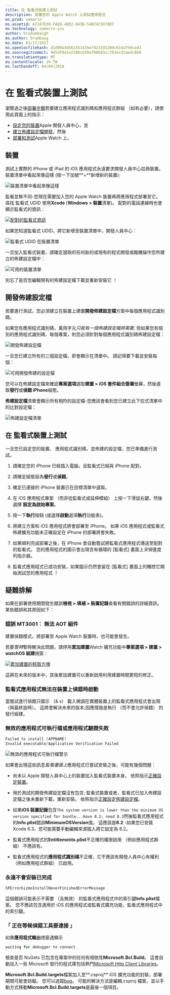 ```yaml
---
title: 在 監看式裝置上測試
description: 部署您的 Apple Watch 上測試應用程式
ms.prod: xamarin
ms.assetid: A72A7D38-FAE8-4DD2-843D-54B74C5078D7
ms.technology: xamarin-ios
author: bradumbaugh
ms.author: brumbaug
ms.date: 03/17/2017
ms.openlocfilehash: d1d00a4d561551435e7d2333520dc614a79dcad3
ms.sourcegitcommit: 945df041e2180cb20af08b83cc703ecd1aedc6b0
ms.translationtype: MT
ms.contentlocale: zh-TW
ms.lasthandoff: 04/04/2018
---
```

# <a name="testing-on-watch-devices"></a>在 監看式裝置上測試

瀏覽過之後[部署步驟](~/ios/watchos/deploy-test/index.md)若要建立應用程式識別碼和應用程式群組 （如有必要），請使用此頁面上的指示：

- [設定您的裝置](#devices)Apple 開發人員中心，並
- [建立佈建設定檔開發](#profiles)，然後
- [部署和測試](#testing)Apple Watch 上。

<a name="devices" />

## <a name="devices"></a>裝置

測試上實際的 iPhone 或 iPad 的 iOS 應用程式永遠要求開發人員中心註冊裝置。 裝置清單中看起來像這樣 (按一下加號**+**新增新的裝置):

![](device-images/devices-sml.png "裝置清單中看起來像這樣")

監看並無不同-您現在需要加入您的 Apple Watch 裝置再將應用程式部署至它。 尋找 監看式 UDID 使用**Xcode** (**Windows > 裝置**清單)。 配對的電話連線時也會顯示監看式的資訊：

[![](device-images/xcode-devices-sml.png "配對的監看式資訊")](device-images/xcode-devices.png#lightbox)

如果您知道監看式 UDID，將它新增至裝置清單中，開發人員中心：

![](device-images/devices-watch-sml.png "監看式 UDID 在裝置清單")

一旦加入監看式裝置，請確定選取的任何新的或現有的程式開發或臨機操作您所建立的佈建設定檔中：

![](device-images/devices-provisioning.png "可用的裝置清單")

別忘了是否您編輯現有的佈建設定檔下載並重新安裝它 ！

<a name="profiles" />

## <a name="development-provisioning-profiles"></a>開發佈建設定檔

若要進行測試，您必須建立在裝置上建置**開發佈建設定檔**方案中每個應用程式識別碼。

如果您有應用程式識別碼，萬用字元*只能有一個佈建設定檔將需要*; 但如果您有個別的應用程式識別碼，每個專案，則您必須針對每個應用程式識別碼佈建設定檔：

![](device-images/provisioningprofile-development.png "開發佈建設定檔")

一旦您已建立所有的三個設定檔，即會顯示在清單中。 請記得要下載並安裝每個：

![](device-images/provisioningprofiles.png "可用開發佈建的設定檔")

您可以在佈建設定檔來確認**專案選項**選取**建置 > iOS 套件組合簽署**螢幕，然後選取**發行**或**偵錯 iPhone**組態。

**佈建設定檔**清單會顯示所有相符的設定檔-您應該會看到您已建立此下拉式清單中的比對設定檔：

![](device-images/options-selectprofile.png "佈建設定檔清單")


<a name="testing" />

## <a name="testing-on-a-watch-device"></a>在 監看式裝置上測試

一旦您已設定您的裝置、 應用程式識別碼，並佈建的設定檔，您已準備進行測試。

1. 請確定您的 iPhone 已經插入電腦，且監看式已經與 iPhone 配對。

2. 請確定組態設為**發行**或**偵錯**。

3. 確定已連接的 iPhone 裝置已在目標清單中選取。

4. 在 iOS 應用程式專案 （而非從監看式或延伸模組） 上按一下滑鼠右鍵，然後選擇 **設定為啟始專案**。

5. 按一下**執行**按鈕 (或選擇**啟動**選項**執行**功能表)。

6. 將建立方案和 iOS 應用程式將會部署至 iPhone。
  如果 iOS 應用程式或監看式佈建擴充功能未正確設定在 iPhone 的部署將會失敗。

7. 如果順利完成部署之後，在 iPhone 會自動嘗試將監看式應用程式傳送至配對的監看式。 您的應用程式的圖示會出現含有循環的 [監看式] 畫面上*安裝*進度列指示器。

8. 監看式應用程式已成功安裝，如果圖示仍然會留在 [監看式] 畫面上的觸控它開始測試您的應用程式 ！


## <a name="troubleshooting"></a>疑難排解

如果在部署使用期間發生錯誤**檢視 > 填補 > 裝置記錄**查看有關錯誤的詳細資訊。 某些錯誤和其原因如下：

### <a name="error-mt3001-could-not-aot-the-assembly"></a>錯誤 MT3001： 無法 AOT 組件

建置偵錯模式，將部署至 Apple Watch 裝置時，也可能會發生。

若要*暫時*暫時解決此問題，請停用**累加建置**Watch 擴充功能中**專案選項 > 建置 > watchOS 組建**視窗：

[![](device-images/disable-incremental-sml.png "累加建置的核取方塊")](device-images/disable-incremental.png#lightbox)

這將在未來的版本中，其後累加建置可以重新啟用利用建置時間更短的修正。


### <a name="watch-app-fails-to-start-while-debugging-on-device"></a>監看式應用程式無法在裝置上偵錯時啟動

當嘗試進行偵錯只圖示 （& s） 載入微調在實體裝置上的監看式應用程式會出現 （與最終逾時）。 這將會解決未來的版本;因應措施是執行 （而不會允許偵錯） 的發行組建。


### <a name="invalid-application-executable-or-application-verification-failed"></a>無效的應用程式可執行檔或應用程式驗證失敗

```csharp
Failed to install [APPNAME]
Invalid executable/Application Verification Failed
```

![](device-images/invalid-application-executable.png "無效的應用程式可執行檔警示")

如果會出現這些訊息*監看畫面上*應用程式已嘗試安裝之後，可能有幾個問題：

- 尚未以 Apple 開發人員中心上的裝置加入監看式裝置本身。 依照指示[正確設定裝置](#devices)。

- 用於測試的開發佈建設定檔沒有包含; 監看式裝置或者，監看式已加入佈建設定檔之後未重新下載，重新安裝。 依照指示[正確設定佈建設定檔](#profiles)。

- 如果**iOS 裝置記錄**包含`The system version is lower than the minimum OS version specified for bundle...Have 8.2; need 8.3`然後監看式應用程式的**Info.plist**錯誤**MinimumOSVersion**值。
  這應該是**8.2** -如果您已安裝 Xcode 6.3，您可能需要手動編輯來源插入將它設定為 8.2。

- 監看式應用程式的**Entitlements.plist**不正確的權限啟用 （例如應用程式群組） 不應該有。

- 監看式應用程式的**應用程式識別碼**不正確，它不應該有開發人員中心有權利 （例如應用程式群組） 已啟用。



### <a name="install-never-finished"></a>永遠不會安裝已完成

```csharp
SPErrorGizmoInstallNeverFinishedErrorMessage
```

這個錯誤可能表示不需要 （及無效） 的監看式應用程式中的索引鍵**Info.plist**檔案。 您不應該包含適用於 iOS 的應用程式或監看式擴充功能，監看式應用程式中的索引鍵。

<!--eg. NSLocationAlwaysUsageDescription -->


### <a name="waiting-for-debugger-to-connect"></a>「 正在等候偵錯工具要連接 」

如果**應用程式輸出**視窗遇顯示

```csharp
waiting for debugger to connect
```

檢查是否 NuGets 已包含在專案中的任何有相依性**Microsoft.Bcl.Build**。 這會自動加入一些 Microsoft 發行的程式庫包括熱門[Microsoft Http Client Libraries](http://www.nuget.org/packages/Microsoft.Net.Http/)。

**Microsoft.Bcl.Build.targets**檔案加入至**.csproj** iOS 擴充功能的封裝，部署期間可能會妨礙。 您可以追蹤[bug](https://bugzilla.xamarin.com/show_bug.cgi?id=29912)。
可能的解決方法是編輯.csproj 檔案，並以手動方式移動**Microsoft.Bcl.Build.targets**是最後一個項目。

